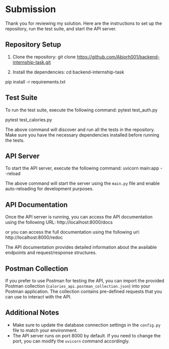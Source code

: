 # Submission

Thank you for reviewing my solution. Here are the instructions to set up the repository, run the test suite, and start the API server.

## Repository Setup

1. Clone the repository:
git clone https://github.com/Abiorh001/backend-internship-task.git



2. Install the dependencies:
cd backend-internship-task

pip install -r requirements.txt



## Test Suite

To run the test suite, execute the following command:
pytest test_auth.py

pytest test_calories.py



The above command will discover and run all the tests in the repository. Make sure you have the necessary dependencies installed before running the tests.

## API Server

To start the API server, execute the following command:
uvicorn main:app --reload



The above command will start the server using the `main.py` file and enable auto-reloading for development purposes.

## API Documentation

Once the API server is running, you can access the API documentation using the following URL:
http://localhost:8000/docs

or you can access the full documentation using the following url:
http://localhost:8000/redoc



The API documentation provides detailed information about the available endpoints and request/response structures.

## Postman Collection

If you prefer to use Postman for testing the API, you can import the provided Postman collection (`calories_api.postman_collection.json`) into your Postman application. The collection contains pre-defined requests that you can use to interact with the API.

## Additional Notes

- Make sure to update the database connection settings in the `config.py` file to match your environment.
- The API server runs on port 8000 by default. If you need to change the port, you can modify the `uvicorn` command accordingly.
